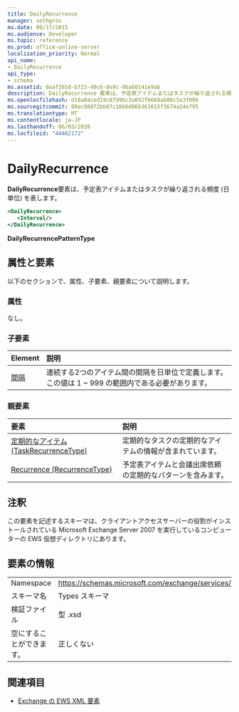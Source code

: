 ```yaml
---
title: DailyRecurrence
manager: sethgros
ms.date: 09/17/2015
ms.audience: Developer
ms.topic: reference
ms.prod: office-online-server
localization_priority: Normal
api_name:
- DailyRecurrence
api_type:
- schema
ms.assetid: 0aaf265d-b723-49c6-8e9c-9ba60141e9ab
description: DailyRecurrence 要素は、予定表アイテムまたはタスクが繰り返される頻度 (日単位) を表します。
ms.openlocfilehash: d18a04ced19c87996c3a092f6668ab00c5a3f006
ms.sourcegitcommit: 88ec988f2bb67c1866d06b361615f3674a24e795
ms.translationtype: MT
ms.contentlocale: ja-JP
ms.lasthandoff: 06/03/2020
ms.locfileid: "44462172"
---
```

# <a name="dailyrecurrence"></a>DailyRecurrence

**DailyRecurrence**要素は、予定表アイテムまたはタスクが繰り返される頻度 (日単位) を表します。 
  
```xml
<DailyRecurrence>
   <Interval/>
</DailyRecurrence>
```

**DailyRecurrencePatternType**

## <a name="attributes-and-elements"></a>属性と要素

以下のセクションで、属性、子要素、親要素について説明します。
  
### <a name="attributes"></a>属性

なし。
  
### <a name="child-elements"></a>子要素

|**Element**|**説明**|
|:-----|:-----|
|[間隔](interval.md) <br/> |連続する2つのアイテム間の間隔を日単位で定義します。 この値は 1 ~ 999 の範囲内である必要があります。  <br/> |
   
### <a name="parent-elements"></a>親要素

|**要素**|**説明**|
|:-----|:-----|
|[定期的なアイテム (TaskRecurrenceType)](recurrence-taskrecurrencetype.md) <br/> |定期的なタスクの定期的なアイテムの情報が含まれています。  <br/> |
|[Recurrence (RecurrenceType)](recurrence-recurrencetype.md) <br/> |予定表アイテムと会議出席依頼の定期的なパターンを含みます。  <br/> |
   
## <a name="remarks"></a>注釈

この要素を記述するスキーマは、クライアントアクセスサーバーの役割がインストールされている Microsoft Exchange Server 2007 を実行しているコンピューターの EWS 仮想ディレクトリにあります。
  
## <a name="element-information"></a>要素の情報

|||
|:-----|:-----|
|Namespace  <br/> |https://schemas.microsoft.com/exchange/services/2006/types  <br/> |
|スキーマ名  <br/> |Types スキーマ  <br/> |
|検証ファイル  <br/> |型 .xsd  <br/> |
|空にすることができます。  <br/> |正しくない  <br/> |
   
## <a name="see-also"></a>関連項目

- [Exchange の EWS XML 要素](ews-xml-elements-in-exchange.md)

